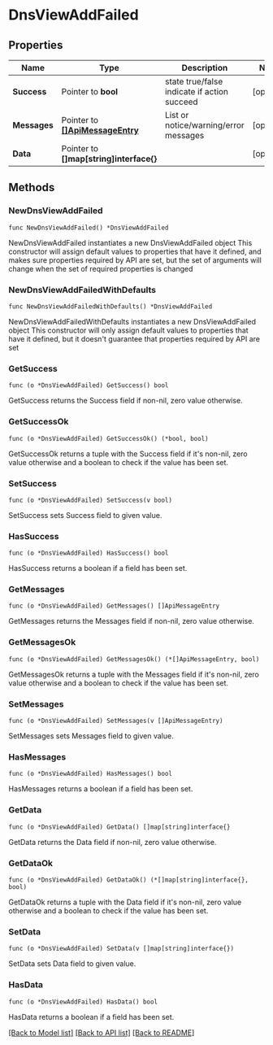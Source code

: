 # DnsViewAddFailed

## Properties

Name | Type | Description | Notes
------------ | ------------- | ------------- | -------------
**Success** | Pointer to **bool** | state true/false indicate if action succeed | [optional] 
**Messages** | Pointer to [**[]ApiMessageEntry**](ApiMessageEntry.md) | List or notice/warning/error messages | [optional] 
**Data** | Pointer to **[]map[string]interface{}** |  | [optional] 

## Methods

### NewDnsViewAddFailed

`func NewDnsViewAddFailed() *DnsViewAddFailed`

NewDnsViewAddFailed instantiates a new DnsViewAddFailed object
This constructor will assign default values to properties that have it defined,
and makes sure properties required by API are set, but the set of arguments
will change when the set of required properties is changed

### NewDnsViewAddFailedWithDefaults

`func NewDnsViewAddFailedWithDefaults() *DnsViewAddFailed`

NewDnsViewAddFailedWithDefaults instantiates a new DnsViewAddFailed object
This constructor will only assign default values to properties that have it defined,
but it doesn't guarantee that properties required by API are set

### GetSuccess

`func (o *DnsViewAddFailed) GetSuccess() bool`

GetSuccess returns the Success field if non-nil, zero value otherwise.

### GetSuccessOk

`func (o *DnsViewAddFailed) GetSuccessOk() (*bool, bool)`

GetSuccessOk returns a tuple with the Success field if it's non-nil, zero value otherwise
and a boolean to check if the value has been set.

### SetSuccess

`func (o *DnsViewAddFailed) SetSuccess(v bool)`

SetSuccess sets Success field to given value.

### HasSuccess

`func (o *DnsViewAddFailed) HasSuccess() bool`

HasSuccess returns a boolean if a field has been set.

### GetMessages

`func (o *DnsViewAddFailed) GetMessages() []ApiMessageEntry`

GetMessages returns the Messages field if non-nil, zero value otherwise.

### GetMessagesOk

`func (o *DnsViewAddFailed) GetMessagesOk() (*[]ApiMessageEntry, bool)`

GetMessagesOk returns a tuple with the Messages field if it's non-nil, zero value otherwise
and a boolean to check if the value has been set.

### SetMessages

`func (o *DnsViewAddFailed) SetMessages(v []ApiMessageEntry)`

SetMessages sets Messages field to given value.

### HasMessages

`func (o *DnsViewAddFailed) HasMessages() bool`

HasMessages returns a boolean if a field has been set.

### GetData

`func (o *DnsViewAddFailed) GetData() []map[string]interface{}`

GetData returns the Data field if non-nil, zero value otherwise.

### GetDataOk

`func (o *DnsViewAddFailed) GetDataOk() (*[]map[string]interface{}, bool)`

GetDataOk returns a tuple with the Data field if it's non-nil, zero value otherwise
and a boolean to check if the value has been set.

### SetData

`func (o *DnsViewAddFailed) SetData(v []map[string]interface{})`

SetData sets Data field to given value.

### HasData

`func (o *DnsViewAddFailed) HasData() bool`

HasData returns a boolean if a field has been set.


[[Back to Model list]](../README.md#documentation-for-models) [[Back to API list]](../README.md#documentation-for-api-endpoints) [[Back to README]](../README.md)


